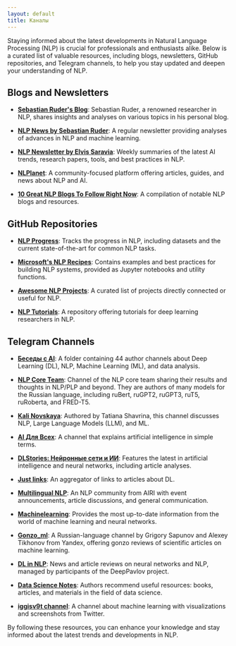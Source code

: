 ```yaml
---
layout: default
title: Каналы
---
```


Staying informed about the latest developments in Natural Language Processing (NLP) is crucial for professionals and enthusiasts alike. Below is a curated list of valuable resources, including blogs, newsletters, GitHub repositories, and Telegram channels, to help you stay updated and deepen your understanding of NLP.

## Blogs and Newsletters

- **[Sebastian Ruder's Blog](https://www.ruder.io/)**: Sebastian Ruder, a renowned researcher in NLP, shares insights and analyses on various topics in his personal blog. 

- **[NLP News by Sebastian Ruder](https://newsletter.ruder.io/)**: A regular newsletter providing analyses of advances in NLP and machine learning. 

- **[NLP Newsletter by Elvis Saravia](https://nlp.elvissaravia.com/)**: Weekly summaries of the latest AI trends, research papers, tools, and best practices in NLP. 

- **[NLPlanet](https://www.nlplanet.org/)**: A community-focused platform offering articles, guides, and news about NLP and AI. 

- **[10 Great NLP Blogs To Follow Right Now](https://www.tableau.com/learn/articles/10-online-nlp-blogs-resources)**: A compilation of notable NLP blogs and resources. 

## GitHub Repositories

- **[NLP Progress](https://github.com/sebastianruder/NLP-progress)**: Tracks the progress in NLP, including datasets and the current state-of-the-art for common NLP tasks. 

- **[Microsoft's NLP Recipes](https://github.com/microsoft/nlp-recipes)**: Contains examples and best practices for building NLP systems, provided as Jupyter notebooks and utility functions. 

- **[Awesome NLP Projects](https://github.com/keon/awesome-nlp)**: A curated list of projects directly connected or useful for NLP. 

- **[NLP Tutorials](https://github.com/graykode/nlp-tutorial)**: A repository offering tutorials for deep learning researchers in NLP. 

## Telegram Channels

- **[Беседы с AI](https://t.me/addlist/Tv2X-9ht0ck1ZTUy)**: A folder containing 44 author channels about Deep Learning (DL), NLP, Machine Learning (ML), and data analysis.

- **[NLP Core Team](https://t.me/nlpcoreteam)**: Channel of the NLP core team sharing their results and thoughts in NLP/PLP and beyond. They are authors of many models for the Russian language, including ruBert, ruGPT2, ruGPT3, ruT5, ruRoberta, and FRED-T5.

- **[Kali Novskaya](https://t.me/rybolos_channel)**: Authored by Tatiana Shavrina, this channel discusses NLP, Large Language Models (LLM), and ML.

- **[AI Для Всех](https://t.me/nn_for_science)**: A channel that explains artificial intelligence in simple terms.

- **[DLStories: Нейронные сети и ИИ](https://t.me/dl_stories)**: Features the latest in artificial intelligence and neural networks, including article analyses.

- **[Just links](https://t.me/j_links)**: An aggregator of links to articles about DL.

- **[Multilingual NLP](https://t.me/multilingual_nlp)**: An NLP community from AIRI with event announcements, article discussions, and general communication.

- **[Machinelearning](https://t.me/ai_machinelearning_big_data)**: Provides the most up-to-date information from the world of machine learning and neural networks.

- **[Gonzo_ml](http://t.me/gonzo_ML)**: A Russian-language channel by Grigory Sapunov and Alexey Tikhonov from Yandex, offering gonzo reviews of scientific articles on machine learning.

- **[DL in NLP](https://t.me/dlinnlp)**: News and article reviews on neural networks and NLP, managed by participants of the DeepPavlov project.

- **[Data Science Notes](https://t.me/ds_notes)**: Authors recommend useful resources: books, articles, and materials in the field of data science.

- **[iggisv9t channel](https://t.me/sv9t_channel)**: A channel about machine learning with visualizations and screenshots from Twitter.

By following these resources, you can enhance your knowledge and stay informed about the latest trends and developments in NLP. 
